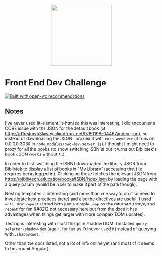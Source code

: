 <p align="center">
  <img width="200" src="https://open-wc.org/hero.png"></img>
</p>

# Front End Dev Challenge

[![Built with open-wc recommendations](https://img.shields.io/badge/built%20with-open--wc-blue.svg)](https://github.com/open-wc)

## Notes


I've never used lit-element/lit-html so this was interesting. I did encounter a CORS issue with the JSON for the
default book (at https://d1re4mvb3lawey.cloudfront.net/9780198504467/index.json), so instead of downloading the JSON I proxied it with <code>cors-anywhere</code> (it runs on 0.0.0.0:3030 in <code>node_modules/owc-dev-server.js</code>). I thought I might need to proxy for all the books (to show switching ISBN's) but it turns out Bibliotek's book JSON works without it :)

In order to test switching the ISBN I downloaded the library JSON from Bibliotek to display a list of books
in "My Library" (accessing that file requires being logged in). Clicking on those fetches the relevant JSON from https://bibliotech.education/books/ISBN/index.json by loading the page with a query param (would be nicer to make it part of the path though).

Nesting templates is interesting (and more than one way to do it so need to investigate best practices there) and also the directives are useful. I used <code>until</code> and <code>repeat</code> (I tried both just a simple <code>.map</code> on the returned arrays, and <code>repeat</code> for fun &#8212 not necessary here but from the docs it has advantages when things get larger with more complex DOM updates).

Testing is interesting with most things in shadow DOM. I installed <code>query-selector-shadow-dom</code> (again, for fun as I'd never used it) instead of querying with <code>.shadowRoot</code>.

Other than the docs listed, not a lot of info online yet (and most of it seems to be around Angular).
